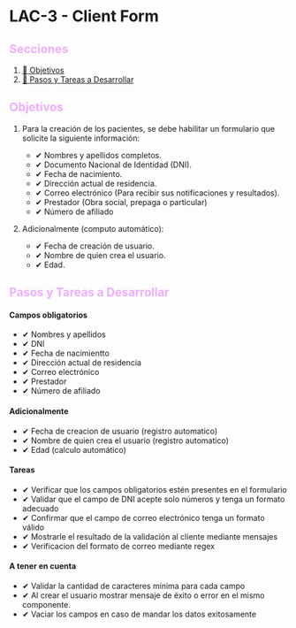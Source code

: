 # LAC-3 - Client Form

## <font color="#efadff">Secciones</font>

1. [🎯 Objetivos](#objetivos)
2. [📎 Pasos y Tareas a Desarrollar](#pasos-y-tareas-a-desarrollar)

## <font color="#efadff">Objetivos</font>

1. Para la creación de los pacientes, se debe habilitar un formulario que solicite la siguiente información:

   - ✔ Nombres y apellidos completos.
   - ✔ Documento Nacional de Identidad (DNI).
   - ✔ Fecha de nacimiento.
   - ✔ Dirección actual de residencia.
   - ✔ Correo electrónico (Para recibir sus notificaciones y resultados).
   - ✔ Prestador (Obra social, prepaga o particular)
   - ✔ Número de afiliado

2. Adicionalmente (computo automático):

   - ✔ Fecha de creación de usuario.
   - ✔ Nombre de quien crea el usuario.
   - ✔ Edad.

## <font color="#efadff">Pasos y Tareas a Desarrollar</font>

#### Campos obligatorios

- ✔ Nombres y apellidos
- ✔ DNI
- ✔ Fecha de nacimientto
- ✔ Dirección actual de residencia
- ✔ Correo electrónico
- ✔ Prestador
- ✔ Número de afiliado

#### Adicionalmente

- ✔ Fecha de creacion de usuario (registro automatico)
- ✔ Nombre de quien crea el usuario (registro automatico)
- ✔ Edad (calculo automático)

#### Tareas

- ✔ Verificar que los campos obligatorios estén presentes en el formulario
- ✔ Validar que el campo de DNI acepte solo números y tenga un formato adecuado
- ✔ Confirmar que el campo de correo electrónico tenga un formato válido
- ✔ Mostrarle el resultado de la validación al cliente mediante mensajes
- ✔ Verificacion del formato de correo mediante regex

#### A tener en cuenta

- ✔ Validar la cantidad de caracteres mínima para cada campo
- ✔ Al crear el usuario mostrar mensaje de éxito o error en el mismo componente.
- ✔ Vaciar los campos en caso de mandar los datos exitosamente
